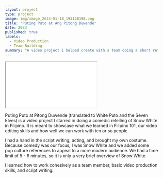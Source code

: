 ```yaml
---
layout: project
type: project
image: img/image_2024-01-18_193128198.png
title: "Puting Puto at Ang Pitong Duwende"
date: 2023
published: true
labels:
  - Video Production
  - Team Building
summary: "A video project I helped create with a team doing a short retelling of Snow White for Filipino 101."
---
```


<div class="ratio ratio-4x3 my-4">
  <iframe src="[https://www.youtube.com/embed/NrLFIpm0wps](https://youtu.be/i7CSvHoLFMY?si=M72rOxSFIBsWwNYN)" 
          title="Puting Puto at Ang Pitong Duwende" 
          allowfullscreen>
  </iframe>
</div>

Puting Puto at Pitong Duwende (translated to White Puto and the Seven Elves) is a video project I starred in doing a comedic retelling of Snow White in Filipino. It is meant to showcase what we learned in Filipino 101, our video editing skills and how well we can work with ten or so people.

I had a hand in the script writing, acting, and brought my own costume. Because comedy was our focus, I was Snow White and we added some pop culture references to appeal to a more modern audience. We had a time limit of 5 - 6 minutes, so it is only a very brief overview of Snow White.

I learned how to work cohesively as a team member, basic video production skills, and script writing. 
